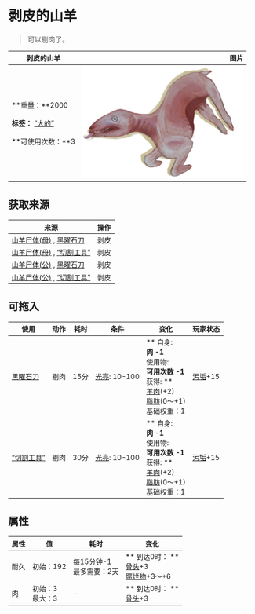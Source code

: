 # 剥皮的山羊  
> 可以剔肉了。  
  
  剥皮的山羊  |   图片   
 ----  |  ----:   
 **重量：**2000<br><br>**标签：**	[“大的”](tag_Large.md)<br><br>**可使用次数：**3  |  ![](Sprite/GoatSkinned.png)   
  
## 获取来源  
来源  |  操作  
----  |  ----  
[山羊尸体(母)](GoatCarcassFemale.md) , [黑曜石刀](KnifeObsidian.md)  |  剥皮  
[山羊尸体(母)](GoatCarcassFemale.md) , [“切割工具”](tag_Cutter.md)  |  剥皮  
[山羊尸体(公)](GoatCarcassMale.md) , [黑曜石刀](KnifeObsidian.md)  |  剥皮  
[山羊尸体(公)](GoatCarcassMale.md) , [“切割工具”](tag_Cutter.md)  |  剥皮  
## 可拖入  
使用  |  动作  |  耗时  |  条件  |  变化  |  玩家状态  
----  |  ----  |  ----  |  ----  |  ----  |  ----  
[黑曜石刀](KnifeObsidian.md)  |  剔肉  |  15分  |  [光亮](Light.md): 10-100  |  ** 自身: **<br>肉  -1<br>** 使用物: **<br>可用次数  -1<br>** 获得: **<br>[羊肉](GoatMeat.md)(+2)<br>[脂肪](Fat.md)(0～+1)<br>基础权重：1<br>  |  [污垢](Filth.md)+15  
[“切割工具”](tag_Cutter.md)  |  剔肉  |  30分  |  [光亮](Light.md): 10-100  |  ** 自身: **<br>肉  -1<br>** 使用物: **<br>可用次数  -1<br>** 获得: **<br>[羊肉](GoatMeat.md)(+2)<br>[脂肪](Fat.md)(0～+1)<br>基础权重：1<br>  |  [污垢](Filth.md)+15  
## 属性   
属性  |  值  |  耗时  |  变化  
----  |  ----  |  ----  |  ----  
耐久  |  初始：192  |  每15分钟-1<br>最多需要：2天  |  ** 到达0时： **<br>[骨头](Bones.md)+3 <br>[腐烂物](RottenRemains.md)+3～+6   
肉  |  初始：3<br>最大：3  |  -  |  ** 到达0时： **<br>[骨头](Bones.md)+3   
